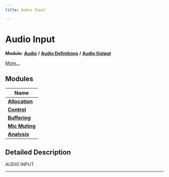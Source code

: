 ```yaml
---
title: Audio Input

---
```


# Audio Input

**Module:** **[Audio](/versioned_docs/version-14-Jun-2023/api-ref/api/Modules/group___audio/group___audio.md)** **/** **[Audio Definitions](/versioned_docs/version-14-Jun-2023/api-ref/api/Modules/group___audio/group___audio_defs/group___audio_defs.md)** **/** **[Audio Output](/versioned_docs/version-14-Jun-2023/api-ref/api/Modules/group___audio/group___audio_defs/group___audio_output/group___audio_output.md)**

 [More...](#detailed-description)

## Modules

| Name           |
| -------------- |
| **[Allocation](/versioned_docs/version-14-Jun-2023/api-ref/api/Modules/group___audio/group___audio_defs/group___audio_output/group___audio_input/group___input_allocation.md)**  |
| **[Control](/versioned_docs/version-14-Jun-2023/api-ref/api/Modules/group___audio/group___audio_defs/group___audio_output/group___audio_input/group___input_control.md)**  |
| **[Buffering](/versioned_docs/version-14-Jun-2023/api-ref/api/Modules/group___audio/group___audio_defs/group___audio_output/group___audio_input/group___input_buffering.md)**  |
| **[Mic Muting](/versioned_docs/version-14-Jun-2023/api-ref/api/Modules/group___audio/group___audio_defs/group___audio_output/group___audio_input/group___input_mic_muting.md)**  |
| **[Analysis](/versioned_docs/version-14-Jun-2023/api-ref/api/Modules/group___audio/group___audio_defs/group___audio_output/group___audio_input/group___input_analysis.md)**  |

## Detailed Description


AUDIO INPUT. 





-----------






